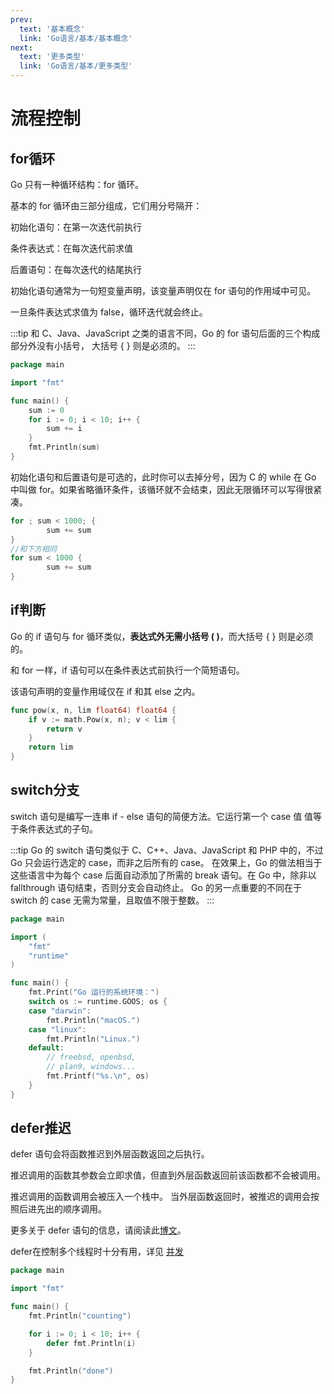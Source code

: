 ```yaml
---
prev:
  text: '基本概念'
  link: 'Go语言/基本/基本概念'
next:
  text: '更多类型'
  link: 'Go语言/基本/更多类型'
---
```


# 流程控制

## for循环

Go 只有一种循环结构：for 循环。

基本的 for 循环由三部分组成，它们用分号隔开：

初始化语句：在第一次迭代前执行

条件表达式：在每次迭代前求值

后置语句：在每次迭代的结尾执行

初始化语句通常为一句短变量声明，该变量声明仅在 for 语句的作用域中可见。

一旦条件表达式求值为 false，循环迭代就会终止。

:::tip
和 C、Java、JavaScript 之类的语言不同，Go 的 for 语句后面的三个构成部分外没有小括号， 大括号 { } 则是必须的。
:::

```go
package main

import "fmt"

func main() {
	sum := 0
	for i := 0; i < 10; i++ {
		sum += i
	}
	fmt.Println(sum)
}
```
初始化语句和后置语句是可选的，此时你可以去掉分号，因为 C 的 while 在 Go 中叫做 for。如果省略循环条件，该循环就不会结束，因此无限循环可以写得很紧凑。
```go
for ; sum < 1000; {
		sum += sum
}
//和下方相同
for sum < 1000 {
		sum += sum
}
```

## if判断
Go 的 if 语句与 for 循环类似，**表达式外无需小括号 ( )**，而大括号 { } 则是必须的。

和 for 一样，if 语句可以在条件表达式前执行一个简短语句。

该语句声明的变量作用域仅在 if 和其 else 之内。
```go
func pow(x, n, lim float64) float64 {
	if v := math.Pow(x, n); v < lim {
		return v
	}
	return lim
}
```

## switch分支
switch 语句是编写一连串 if - else 语句的简便方法。它运行第一个 case 值 值等于条件表达式的子句。

:::tip
Go 的 switch 语句类似于 C、C++、Java、JavaScript 和 PHP 中的，不过 Go 只会运行选定的 case，而非之后所有的 case。 在效果上，Go 的做法相当于这些语言中为每个 case 后面自动添加了所需的 break 语句。在 Go 中，除非以 fallthrough 语句结束，否则分支会自动终止。 Go 的另一点重要的不同在于 switch 的 case 无需为常量，且取值不限于整数。
:::
```go
package main

import (
	"fmt"
	"runtime"
)

func main() {
	fmt.Print("Go 运行的系统环境：")
	switch os := runtime.GOOS; os {
	case "darwin":
		fmt.Println("macOS.")
	case "linux":
		fmt.Println("Linux.")
	default:
		// freebsd, openbsd,
		// plan9, windows...
		fmt.Printf("%s.\n", os)
	}
}
```
## defer推迟

defer 语句会将函数推迟到外层函数返回之后执行。

推迟调用的函数其参数会立即求值，但直到外层函数返回前该函数都不会被调用。

推迟调用的函数调用会被压入一个栈中。 当外层函数返回时，被推迟的调用会按照后进先出的顺序调用。

更多关于 defer 语句的信息，请阅读此[博文](https://blog.go-zh.org/defer-panic-and-recover)。

defer在控制多个线程时十分有用，详见 [并发](/Go语言/补充/并发)
```go
package main

import "fmt"

func main() {
	fmt.Println("counting")

	for i := 0; i < 10; i++ {
		defer fmt.Println(i)
	}

	fmt.Println("done")
}
```